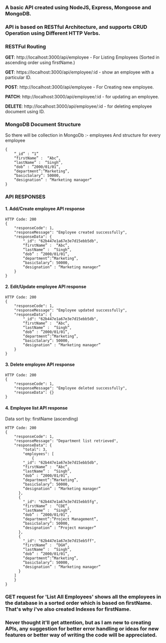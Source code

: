 ### A basic API created using NodeJS, Express, Mongoose and MongoDB.
### API is based on RESTful Architecture, and supports CRUD Operation using Different HTTP Verbs.
### RESTFul Routing

**GET**: http://localhost:3000/api/employee - For Listing Employees (Sorted in ascending order using firstName.)

**GET**: https://localhost:3000/api/employee/:id - show an employee with a particular ID.

**POST**: http://localhost:3000/api/employee - For Creating new employee.

**PATCH**: http://localhost:3000/api/employee/:id - for updating an employee.

**DELETE**: http://localhost:3000/api/employee/:id - for deleting employee document using ID.

### MongoDB Document Structure
So there will be collection in MongoDb :-  employees
And structure for every employee
```
{
    “_id” : “1”
    “firstName” :  “Abc”,
    “lastName” :  “Singh”,
    “dob” : ”2000/01/01”,
    “department”:”Marketing”,
    “basicSalary”: 50000,
    “designation” : “Marketing manager”
}
```

### API RESPONSES
#### 1. Add/Create employee API response
```
HTTP Code: 200
{
    "responseCode": 1,
    "responseMessage": "Employee created successfully",
    "responseData": {
        "_id": "62b447e1a67e3e7d15ebb5db",
        “firstName” :  “Abc”,
        “lastName” :  “Singh”,
        “dob” : ”2000/01/01”,
        “department”:”Marketing”,
        “basicSalary”: 50000,
        “designation” : “Marketing manager”
    }
}
```

#### 2. Edit/Update employee API response
```
HTTP Code: 200
{
    "responseCode": 1,
    "responseMessage": "Employee updated successfully",
    "responseData": {
        "_id": "62b447e1a67e3e7d15ebb5db",
        “firstName” :  “Abc”,
        “lastName” :  “Singh”,
        “dob” : ”2000/01/01”,
        “department”:”Marketing”,
        “basicSalary”: 50000,
        “designation” : “Marketing manager”
    }
}
```

#### 3. Delete employee API response
```	
HTTP Code: 200
{
    "responseCode": 1,
    "responseMessage": "Employee deleted successfully",
    "responseData": {}
}
```

#### 4. Employee list API response

Data sort by: firstName (ascending)
```
HTTP Code: 200
{
    "responseCode": 1,
    "responseMessage": "Department list retrieved",
    "responseData": {
        "total": 3,
        "employees": [
            {
        "_id": "62b447e1a67e3e7d15ebb5db",
        “firstName” :  “Abc”,
        “lastName” :  “Singh”,
        “dob” : ”2000/01/01”,
        “department”:”Marketing”,
        “basicSalary”: 50000,
        “designation” : “Marketing manager”
      },
      {
        "_id": "62b447e1a67e3e7d15ebb5fg",
        “firstName” :  “CDE”,
        “lastName” :  “Singh”,
        “dob” : ”2000/01/01”,
        “department”:”Project Management”,
        “basicSalary”: 50000,
        “designation” : “Project manager”
      },
      {
        "_id": "62b447e1a67e3e7d15eb5ff",
        “firstName” :  “DGH”,
        “lastName” :  “Singh”,
        “dob” : ”2000/01/01”,
        “department”:”Marketing”,
        “basicSalary”: 50000,
        “designation” : “Marketing manager”
      }
    ]
    }
}
```
### GET request for 'List All Employees' shows all the employees in the database in a sorted order which is based on firstName. That's why i've also created Indexes for firstName.

### Never thought it'll get attention, but as I am new to creating APIs, any suggestion for better error handling or ideas for new features or better way of writing the code will be appreciated.
